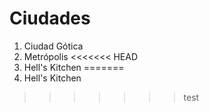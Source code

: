# Ciudades

1. Ciudad Gótica
2. Metrópolis
<<<<<<< HEAD
3. Hell's Kitchen
=======
3. Hell's Kitchen
>>>>>>> test
